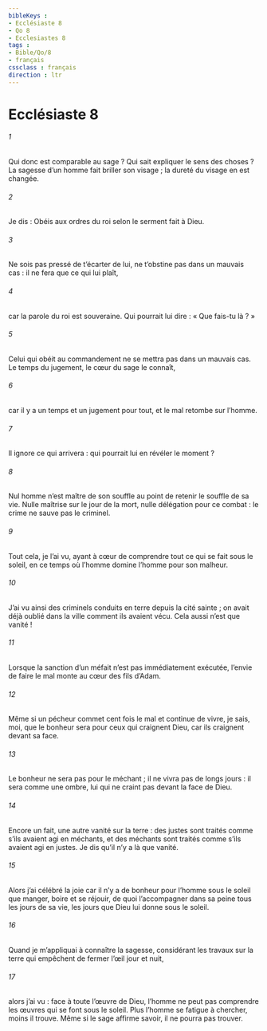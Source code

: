 ```yaml
---
bibleKeys : 
- Ecclésiaste 8
- Qo 8
- Ecclesiastes 8
tags : 
- Bible/Qo/8
- français
cssclass : français
direction : ltr
---
```


# Ecclésiaste 8

###### 1
Qui donc est comparable au sage ?
Qui sait expliquer le sens des choses ?
La sagesse d’un homme fait briller son visage ;
la dureté du visage en est changée.
###### 2
Je dis : Obéis aux ordres du roi
selon le serment fait à Dieu.
###### 3
Ne sois pas pressé de t’écarter de lui,
ne t’obstine pas dans un mauvais cas :
il ne fera que ce qui lui plaît,
###### 4
car la parole du roi est souveraine.
Qui pourrait lui dire : « Que fais-tu là ? »
###### 5
Celui qui obéit au commandement
ne se mettra pas dans un mauvais cas.
Le temps du jugement, le cœur du sage le connaît,
###### 6
car il y a un temps et un jugement pour tout,
et le mal retombe sur l’homme.
###### 7
Il ignore ce qui arrivera :
qui pourrait lui en révéler le moment ?
###### 8
Nul homme n’est maître de son souffle
au point de retenir le souffle de sa vie.
Nulle maîtrise sur le jour de la mort,
nulle délégation pour ce combat :
le crime ne sauve pas le criminel.
###### 9
Tout cela, je l’ai vu,
ayant à cœur de comprendre
tout ce qui se fait sous le soleil,
en ce temps où l’homme domine l’homme
pour son malheur.
###### 10
J’ai vu ainsi des criminels conduits en terre
depuis la cité sainte ;
on avait déjà oublié dans la ville
comment ils avaient vécu.
Cela aussi n’est que vanité !
###### 11
Lorsque la sanction d’un méfait
n’est pas immédiatement exécutée,
l’envie de faire le mal
monte au cœur des fils d’Adam.
###### 12
Même si un pécheur commet cent fois le mal
et continue de vivre,
je sais, moi, que le bonheur
sera pour ceux qui craignent Dieu,
car ils craignent devant sa face.
###### 13
Le bonheur ne sera pas pour le méchant ;
il ne vivra pas de longs jours :
il sera comme une ombre,
lui qui ne craint pas devant la face de Dieu.
###### 14
Encore un fait, une autre vanité sur la terre :
des justes sont traités
comme s’ils avaient agi en méchants,
et des méchants sont traités
comme s’ils avaient agi en justes.
Je dis qu’il n’y a là que vanité.
###### 15
Alors j’ai célébré la joie
car il n’y a de bonheur pour l’homme sous le soleil
que manger, boire et se réjouir,
de quoi l’accompagner dans sa peine
tous les jours de sa vie,
les jours que Dieu lui donne sous le soleil.
###### 16
Quand je m’appliquai à connaître la sagesse,
considérant les travaux sur la terre
qui empêchent de fermer l’œil jour et nuit,
###### 17
alors j’ai vu : face à toute l’œuvre de Dieu,
l’homme ne peut pas comprendre les œuvres
qui se font sous le soleil.
Plus l’homme se fatigue à chercher,
moins il trouve.
Même si le sage affirme savoir,
il ne pourra pas trouver.
